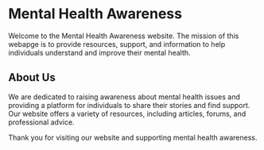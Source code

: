 # Mental Health Awareness

Welcome to the Mental Health Awareness website. The mission of this webapge is to provide resources, support, and information to help individuals understand and improve their mental health.



## About Us
We are dedicated to raising awareness about mental health issues and providing a platform for individuals to share their stories and find support. Our website offers a variety of resources, including articles, forums, and professional advice.



Thank you for visiting our website and supporting mental health awareness.

